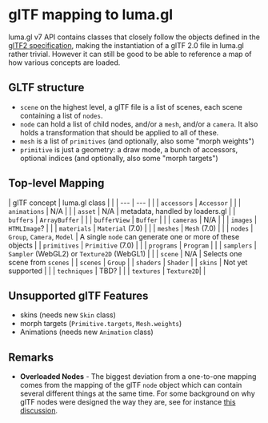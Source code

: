 # glTF mapping to luma.gl

luma.gl v7 API contains classes that closely follow the objects defined in the [glTF2 specification](https://github.com/KhronosGroup/glTF/tree/master/specification/2.0), making the instantiation of a glTF 2.0 file in luma.gl rather trivial. However it can still be good to be able to reference a map of how various concepts are loaded.

## GLTF structure

* `scene` on the highest level, a glTF file is a list of scenes, each scene containing a list of `nodes`.
* `node` can hold a list of child nodes, and/or a `mesh`, and/or a `camera`. It also holds a transformation that should be applied to all of these.
* `mesh` is a list of `primitives` (and optionally, also some "morph weights")
* `primitive` is just a geometry: a draw mode, a bunch of accessors, optional indices (and optionally, also some "morph targets")


## Top-level Mapping

| glTF concept   | luma.gl class | |
| ---            | ---           | |
| `accessors`    | `Accessor`    | |
| `animations`   | N/A | |
| `asset`        | N/A | metadata, handled by loaders.gl |
| `buffers`      | `ArrayBuffer` | |
| `bufferView`   | `Buffer` | |
| `cameras`      | N/A | |
| `images`       | `HTMLImage`? | |
| `materials`    | `Material` (7.0) | |
| `meshes`       | `Mesh` (7.0) | |
| `nodes`        | `Group`, `Camera`, `Model` | A single `node` can generate one or more of these objects |
| `primitives`   | `Primitive` (7.0) | |
| `programs`     | `Program` | |
| `samplers`     | `Sampler` (WebGL2) or `Texture2D` (WebGL1) | |
| `scene`        | N/A | Selects one scene from `scenes` |
| `scenes`       | `Group`           |
| `shaders`      | `Shader`          |
| `skins`        | Not yet supported | |
| `techniques`   | TBD? | |
| `textures`     | `Texture2D`| |


## Unsupported glTF Features

* skins (needs new `Skin` class)
* morph targets (`Primitive.targets`, `Mesh.weights`)
* Animations (needs new `Animation` class)


## Remarks

* **Overloaded Nodes** - The biggest deviation from a one-to-one mapping comes from the mapping of the glTF `node` object which can contain several different things at the same time. For some background on why glTF nodes were designed the way they are, see for instance [this discussion](https://github.com/KhronosGroup/glTF/issues/13).
